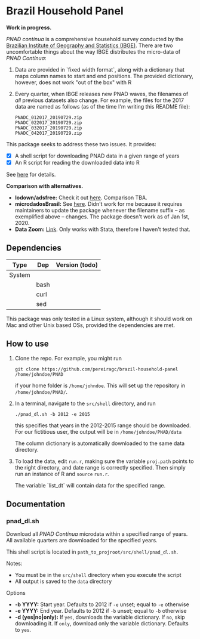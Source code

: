 # Brazil Household Panel

**Work in progress.**

*PNAD contínua* is a comprehensive household survey conducted by the [Brazilian Institute of Geography and Statistics (IBGE)](https://www.ibge.gov.br). There are two uncomfortable things about the way IBGE distributes the micro-data of *PNAD Contínua*:

1.  Data are provided in \`fixed width format\`, along with a dictionary that maps column names to start and end positions. The provided dictionary, however, does not work "out of the box" with R
2.  Every quarter, when IBGE releases new PNAD waves, the filenames of *all* previous datasets also change. For example, the files for the 2017 data are named as follows (as of the time I'm writing this README file):
    
        PNADC_012017_20190729.zip
        PNADC_022017_20190729.zip
        PNADC_032017_20190729.zip
        PNADC_042017_20190729.zip

This package seeks to address these two issues. It provides:

-   [X] A shell script for downloading PNAD data in a given range of years
-   [X] An R script for reading the downloaded data into R

See [here](#org12117fd) for details.

**Comparison with alternatives.**

-   **lodown/adsfree:** Check it out [here](http://asdfree.com/pesquisa-nacional-por-amostra-de-domicilios-continua-pnadc.html). Comparison TBA.
-   **microdadosBrasil:** See [here](https://github.com/lucasmation/microdadosBrasil). Didn't work for me because it requires maintainers to update the package whenever the filename suffix &#x2013; as exemplified above &#x2013; changes. The package doesn't work as of Jan 1st, 2020.
-   **Data Zoom:** [Link](http://www.econ.puc-rio.br/datazoom/english/index.html). Only works with Stata, therefore I haven't tested that.

## Dependencies

<a id="org5f6305f"></a>

| Type   | Dep  | Version (todo) |
|------ |---- |-------------- |
| System |      |                |
|        | bash |                |
|        | curl |                |
|        | sed  |                |

This package was only tested in a Linux system, although it should work on Mac and other Unix based OSs, provided the dependencies are met.

## How to use

<a id="org12117fd"></a>

1.  Clone the repo. For example, you might run
    
    ```shell
    git clone https://github.com/pereiragc/brazil-household-panel /home/johndoe/PNAD
    ```
    
    if your home folder is `/home/johndoe`. This will set up the repository in `/home/johndoe/PNAD/`.

2.  In a terminal, navigate to the `src/shell` directory, and run
    
    ```shell
    ./pnad_dl.sh -b 2012 -e 2015
    ```
    
    this specifies that years in the 2012-2015 range should be downloaded. For our fictitious user, the output will be in `/home/johndoe/PNAD/data`
    
    The column dictionary is automatically downloaded to the same data directory.
3.  To load the data, edit `run.r`, making sure the variable `proj.path` points to the right directory, and date range is correctly specified. Then simply run an instance of R and `source` `run.r`.
    
    The variable \`list\_dt\` will contain data for the specified range.

## Documentation

### pnad\_dl.sh

Download all *PNAD Contínua* microdata within a specified range of years. All available quarters are downloaded for the specified years.

This shell script is located in `path_to_projroot/src/shell/pnad_dl.sh`.

Notes:

-   You must be in the `src/shell` directory when you execute the script
-   All output is saved to the `data` directory

Options

-   **-b YYYY:** Start year. Defaults to 2012 if `-e` unset; equal to `-e` otherwise
-   **-e YYYY:** End year. Defaults to 2012 if `-b` unset; equal to `-b` otherwise
-   **-d (yes|no|only):** If `yes`, downloads the variable dictionary. If `no`, skip downloading it. If `only`, download only the variable dictionary. Defaults to `yes`.
